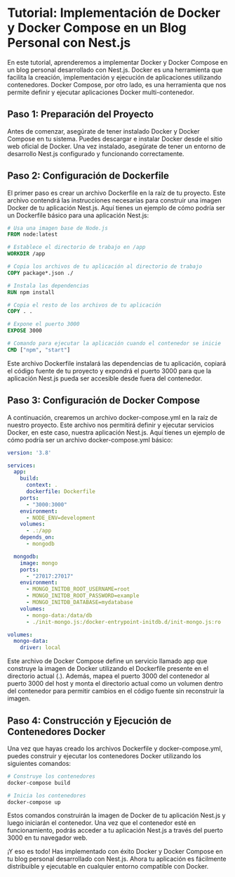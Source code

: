 # Tutorial: Implementación de Docker y Docker Compose en un Blog Personal con Nest.js

En este tutorial, aprenderemos a implementar Docker y Docker Compose en un blog personal desarrollado con Nest.js. Docker es una herramienta que facilita la creación, implementación y ejecución de aplicaciones utilizando contenedores. Docker Compose, por otro lado, es una herramienta que nos permite definir y ejecutar aplicaciones Docker multi-contenedor.

## **Paso 1:** Preparación del Proyecto

Antes de comenzar, asegúrate de tener instalado Docker y Docker Compose en tu sistema. Puedes descargar e instalar Docker desde el sitio web oficial de Docker. Una vez instalado, asegúrate de tener un entorno de desarrollo Nest.js configurado y funcionando correctamente.

## **Paso 2:** Configuración de Dockerfile

El primer paso es crear un archivo Dockerfile en la raíz de tu proyecto. Este archivo contendrá las instrucciones necesarias para construir una imagen Docker de tu aplicación Nest.js. Aquí tienes un ejemplo de cómo podría ser un Dockerfile básico para una aplicación Nest.js:

``` Dockerfile
# Usa una imagen base de Node.js
FROM node:latest

# Establece el directorio de trabajo en /app
WORKDIR /app

# Copia los archivos de tu aplicación al directorio de trabajo
COPY package*.json ./

# Instala las dependencias
RUN npm install

# Copia el resto de los archivos de tu aplicación
COPY . .

# Expone el puerto 3000
EXPOSE 3000

# Comando para ejecutar la aplicación cuando el contenedor se inicie
CMD ["npm", "start"]
```
Este archivo Dockerfile instalará las dependencias de tu aplicación, copiará el código fuente de tu proyecto y expondrá el puerto 3000 para que la aplicación Nest.js pueda ser accesible desde fuera del contenedor.

## **Paso 3:** Configuración de Docker Compose

A continuación, crearemos un archivo docker-compose.yml en la raíz de nuestro proyecto. Este archivo nos permitirá definir y ejecutar servicios Docker, en este caso, nuestra aplicación Nest.js. Aquí tienes un ejemplo de cómo podría ser un archivo docker-compose.yml básico:

``` yaml
version: '3.8'

services:
  app:
    build:
      context: .
      dockerfile: Dockerfile
    ports:
      - "3000:3000"
    environment:
      - NODE_ENV=development
    volumes:
      - .:/app
    depends_on:
      - mongodb

  mongodb:
    image: mongo
    ports:
      - "27017:27017"
    environment:
      - MONGO_INITDB_ROOT_USERNAME=root
      - MONGO_INITDB_ROOT_PASSWORD=example
      - MONGO_INITDB_DATABASE=mydatabase
    volumes:
      - mongo-data:/data/db
      - ./init-mongo.js:/docker-entrypoint-initdb.d/init-mongo.js:ro

volumes:
  mongo-data:
    driver: local
```

Este archivo de Docker Compose define un servicio llamado app que construye la imagen de Docker utilizando el Dockerfile presente en el directorio actual (.). Además, mapea el puerto 3000 del contenedor al puerto 3000 del host y monta el directorio actual como un volumen dentro del contenedor para permitir cambios en el código fuente sin reconstruir la imagen.

## **Paso 4:** Construcción y Ejecución de Contenedores Docker

Una vez que hayas creado los archivos Dockerfile y docker-compose.yml, puedes construir y ejecutar los contenedores Docker utilizando los siguientes comandos:

``` bash
# Construye los contenedores
docker-compose build

# Inicia los contenedores
docker-compose up
```
Estos comandos construirán la imagen de Docker de tu aplicación Nest.js y luego iniciarán el contenedor. Una vez que el contenedor esté en funcionamiento, podrás acceder a tu aplicación Nest.js a través del puerto 3000 en tu navegador web.

¡Y eso es todo! Has implementado con éxito Docker y Docker Compose en tu blog personal desarrollado con Nest.js. Ahora tu aplicación es fácilmente distribuible y ejecutable en cualquier entorno compatible con Docker.